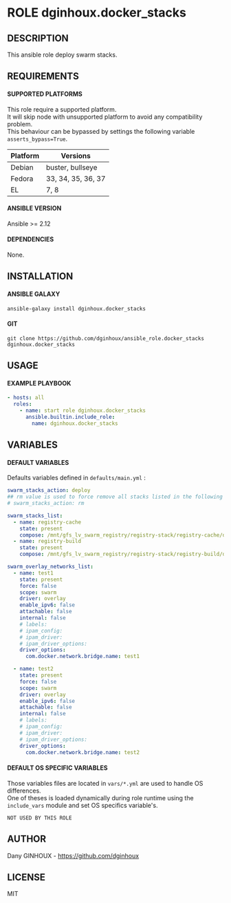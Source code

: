 # ROLE dginhoux.docker_stacks



## DESCRIPTION

This ansible role deploy swarm stacks.



## REQUIREMENTS

#### SUPPORTED PLATFORMS

This role require a supported platform.<br />
It will skip node with unsupported platform to avoid any compatibility problem.<br />
This behaviour can be bypassed by settings the following variable `asserts_bypass=True`.

| Platform | Versions |
|----------|----------|
| Debian | buster, bullseye |
| Fedora | 33, 34, 35, 36, 37 |
| EL | 7, 8 |

#### ANSIBLE VERSION

Ansible >= 2.12

#### DEPENDENCIES

None.



## INSTALLATION

#### ANSIBLE GALAXY

```shell
ansible-galaxy install dginhoux.docker_stacks
```
#### GIT

```shell
git clone https://github.com/dginhoux/ansible_role.docker_stacks dginhoux.docker_stacks
```


## USAGE

#### EXAMPLE PLAYBOOK

```yaml
- hosts: all
  roles:
    - name: start role dginhoux.docker_stacks
      ansible.builtin.include_role:
        name: dginhoux.docker_stacks
```


## VARIABLES

#### DEFAULT VARIABLES

Defaults variables defined in `defaults/main.yml` : 

```yaml
swarm_stacks_action: deploy
## rm value is used to force remove all stacks listed in the following list
# swarm_stacks_action: rm

swarm_stacks_list:
  - name: registry-cache
    state: present
    compose: /mnt/gfs_lv_swarm_registry/registry-stack/registry-cache/docker-compose.yml
  - name: registry-build
    state: present
    compose: /mnt/gfs_lv_swarm_registry/registry-stack/registry-build/docker-compose.yml

swarm_overlay_networks_list:
  - name: test1
    state: present
    force: false
    scope: swarm
    driver: overlay
    enable_ipv6: false
    attachable: false
    internal: false
    # labels: 
    # ipam_config: 
    # ipam_driver: 
    # ipam_driver_options: 
    driver_options:
      com.docker.network.bridge.name: test1

  - name: test2
    state: present
    force: false
    scope: swarm
    driver: overlay
    enable_ipv6: false
    attachable: false
    internal: false
    # labels: 
    # ipam_config: 
    # ipam_driver: 
    # ipam_driver_options:
    driver_options:
      com.docker.network.bridge.name: test2
```

#### DEFAULT OS SPECIFIC VARIABLES

Those variables files are located in `vars/*.yml` are used to handle OS differences.<br />
One of theses is loaded dynamically during role runtime using the `include_vars` module and set OS specifics variable's.

`NOT USED BY THIS ROLE`


## AUTHOR

Dany GINHOUX - https://github.com/dginhoux



## LICENSE

MIT
